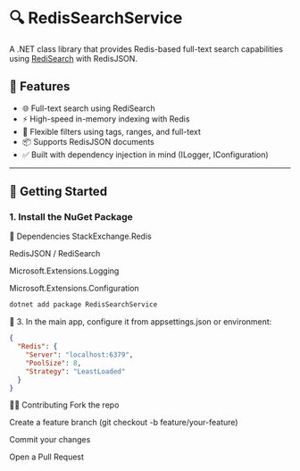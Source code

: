 # 🔍 RedisSearchService

A .NET class library that provides Redis-based full-text search capabilities using [RediSearch](https://redis.io/docs/interact/search/) with RedisJSON.

## 🧰 Features

- 🌐 Full-text search using RediSearch
- ⚡ High-speed in-memory indexing with Redis
- 🧩 Flexible filters using tags, ranges, and full-text
- 📦 Supports RedisJSON documents
- ✅ Built with dependency injection in mind (ILogger, IConfiguration)

---

## 🚀 Getting Started

### 1. Install the NuGet Package

🧱 Dependencies
StackExchange.Redis

RedisJSON / RediSearch

Microsoft.Extensions.Logging

Microsoft.Extensions.Configuration


```bash
dotnet add package RedisSearchService
```
🔹 3. In the main app, configure it from appsettings.json or environment:
```json
{
  "Redis": {
    "Server": "localhost:6379",
    "PoolSize": 8,
    "Strategy": "LeastLoaded"
  }
}
```
👨‍💻 Contributing
Fork the repo

Create a feature branch (git checkout -b feature/your-feature)

Commit your changes

Open a Pull Request
